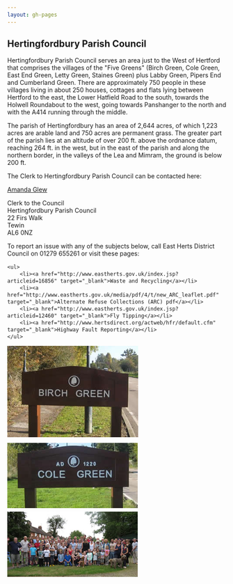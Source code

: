 ```yaml
---
layout: gh-pages
---
```


<h2>Hertingfordbury Parish Council</h2>

<div class="panelLeft">
	<p>Hertingfordbury Parish Council serves an area just to the West of Hertford that comprises  the villages of the &quot;Five Greens&quot; (Birch Green, Cole Green,
		East End Green, Letty Green, Staines Green) plus Labby Green, Pipers End and Cumberland Green. There are approximately 750 people in these villages
		living in about 250 houses, cottages and flats lying between Hertford to the east, the Lower Hatfield Road to the south, towards the
		Holwell Roundabout to the west, going towards Panshanger to the north and with the A414 running through the middle.</p>
	<p>The parish of Hertingfordbury has an area of 2,644 acres, of which 1,223 acres are arable land and 750 acres are permanent grass.
		The greater part of the parish lies at an altitude of over 200 ft. above the ordnance datum, reaching 264 ft. in the west, but
		in the east of the parish and along the northern border, in the valleys of the Lea and Mimram, the ground is below 200 ft.</p>
	<p>The Clerk to Hertingfordbury Parish Council can be contacted here:</p>
	<p><a href="/parish-council/contact">Amanda Glew</a></p>
	<p>Clerk to the Council<br />
		Hertingfordbury Parish Council<br />
		22 Firs Walk<br />
		Tewin<br />
		AL6 0NZ</p>
	<p>To report an issue with any of the subjects below, call East Herts District Council on 01279 655261 or visit these pages:</p>

	<ul>
		<li><a href="http://www.eastherts.gov.uk/index.jsp?articleid=16856" target="_blank">Waste and Recycling</a></li>
		<li><a href="http://www.eastherts.gov.uk/media/pdf/4/t/new_ARC_leaflet.pdf" target="_blank">Alternate Refuse Collections (ARC) pdf</a></li>
		<li><a href="http://www.eastherts.gov.uk/index.jsp?articleid=12460" target="_blank">Fly Tipping</a></li>
		<li><a href="http://www.hertsdirect.org/actweb/hfr/default.cfm" target="_blank">Highway Fault Reporting</a></li>
	</ul>
</div>

<div class="panelRight">
	<img src="/common/image/signPost/birchGreen.jpg" alt="Birch Green" width="301" height="210" style="margin:0 0 5px" />
	<img src="/common/image/signPost/coleGreen.jpg" alt="Cole Green" width="300" height="150" style="margin:5px 0 0" />
	<img src="/common/image/queen-birthday.jpg" alt="Queen's 90th Birthday" title="Queen's 90th Birthday" width="300" height="150" style="margin:5px 0 0" />
</div>
